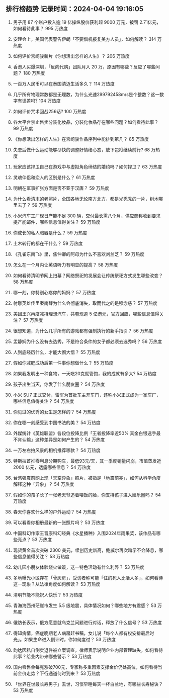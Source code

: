 
## 排行榜趋势 记录时间：2024-04-04 19:16:05
  
  1. 男子用 87 个账户投入逾 19 亿操纵股价获利超 9000 万元，被罚 2.71亿元，如何看待此事？ 995 万热度
    
  2. 安理会上，美国代表警告伊朗「不要借机报复美方人员」，如何解读？ 314 万热度
    
  3. 如何评价宫崎骏新片《你想活出怎样的人生》？ 206 万热度
    
  4. 香港人买爆深圳，「反向代购」团队月入 20 万，原因有哪些？反应了哪些问题？ 180 万热度
    
  5. 一百万人民币可以在泰国清迈生活多久？ 114 万热度
    
  6. 几乎所有物理常数都是无理数，为什么光速299792458m/s是个整数？这一数字有误差吗? 104 万热度
    
  7. 如何评价咒术回战256话? 100 万热度
    
  8. 各大平台禁止售卖分装化妆品，分装化妆品存在哪些问题？如何看待此事？ 99 万热度
    
  9. 《你想活出怎样的人生》在宫崎骏作品序列中能排到第几？ 85 万热度
    
  10. 失恋后做什么运动能够尽快的调整好情绪心态，放下包袱继续前行? 68 万热度
    
  11. 玩家应该捍卫自己在游戏中与虚拟角色缔结的婚约吗？如何捍卫？ 63 万热度
    
  12. 灵魂伴侣和恋人的区别是什么？ 61 万热度
    
  13. 明朝在军事扩张方面是否不亚于汉唐？ 59 万热度
    
  14. 为什么看清末的老照片，全国各地无论南方北方，都是光秃秃的一片，树木哪里去了？ 59 万热度
    
  15. 小米汽车工厂现日产能不足 300 辆，交付最长需八个月，供应商称收到要求提产能邮件，哪些信息值得关注？ 59 万热度
    
  16. 你成长的私人暗器是什么？ 59 万热度
    
  17. 土木转行的都在干什么？ 59 万热度
    
  18. 《孔雀东南飞》里，焦仲卿的阿母为什么不喜欢刘兰芝？ 59 万热度
    
  19. 怎么在一个月内让英语听力有明显的提高？ 58 万热度
    
  20. 如何看待清明节网上扫墓？网络祭祀的发展会让传统祭祀方式发生哪些改变？ 58 万热度
    
  21. 哪一刻，你特别心疼你的妈妈？ 57 万热度
    
  22. 射雕英雄传里秦南琴为什么会彻底消失，取而代之的是穆念慈？ 57 万热度
    
  23. 美团王兴再度减持理想汽车，共套现逾 5 亿港元，官方回应，哪些信息值得关注？ 57 万热度
    
  24. 很想知道，为什么几乎所有的游戏都有强制执行的新手指引？ 56 万热度
    
  25. 孟静娴为什么没有去选秀，不是符合条件的女子都必须去选秀吗？ 56 万热度
    
  26. 人到底经历什么，才能大彻大悟？ 55 万热度
    
  27. 假如你减肥成功后第一件事你想做什么？ 55 万热度
    
  28. 如果我发明出一种食物，一天吃20克就管饱，我的成就有多大? 54 万热度
    
  29. 孩子出生当天，你发了什么朋友圈？ 54 万热度
    
  30. 小米 SU7 正式交付，雷军为首批车主开车门，还称小米正式成为一家车厂，哪些信息值得关注？ 54 万热度
    
  31. 你见过的优秀的女生是怎样的？ 54 万热度
    
  32. 你在哪一刻感受到中国书法的美？ 54 万热度
    
  33. 外媒统计《英雄联盟》各段位投降比例「王者投降率近50% 真金白银选手最不肯认输」这种差异是如何产生的？ 54 万热度
    
  34. 一万左右拍风景的相机推荐哪款？ 54 万热度
    
  35. 特斯拉首推零利息分期购车，最低93元/天，其一季度销量闪崩，市值蒸发近 2000 亿元，透露哪些信息？ 54 万热度
    
  36. 台湾强震前网上现「天空异象」照片，被指是「地震前兆」，如何从科学角度解释这种「异象」？ 54 万热度
    
  37. 假如你的孩子长了一张老天爷追着喂饭的脸，你支持孩子进入娱乐圈吗？ 54 万热度
    
  38. 春天你喜欢什么样的户外运动？ 54 万热度
    
  39. 可以看看你相册最新的一张照片吗？ 53 万热度
    
  40. 中国科幻作家王晋康科幻经典《水星播种》入围2024年雨果奖，该作品有哪些亮点？ 53 万热度
    
  41. 现货黄金首次突破 2300 美元，续创历史新高，鲍威尔再次暗示不会降息，哪些信息值得关注？ 53 万热度
    
  42. 幼儿园小朋友体验烧火做饭，这一特色活动有什么利弊？ 53 万热度
    
  43. 多地曝光小区存在「骨灰房」，受访者称可能「住的死人比活人多」，如何看待这一现象？从法律角度如何解读？ 53 万热度
    
  44. 清明节能不能祝人快乐？ 53 万热度
    
  45. 青海海西州茫崖市发生 5.5 级地震，具体情况如何？哪些地方有震感？ 53 万热度
    
  46. 俄防长表示，俄方愿意就乌克兰问题进行对话，释放了什么信号？ 53 万热度
    
  47. 得知病情，癌症晚期老人病房赶书稿，女儿说「每个人都有权安排最后时光」。如果生命进入倒计时，你如何度过？ 53 万热度
    
  48. 韵达因私自倒卖退件被立案调查，律师表示说明企业内部管理缺失，如何看待此事？给业内带来哪些警示？ 53 万热度
    
  49. 国内零售金每克涨破700元，专家称多重因素支撑金价仍处高位，如何看待当前金价走势？下行通道何时到来？ 53 万热度
    
  50. 「世界在世最长寿男子」去世，习惯早睡每天一杯白兰地，有哪些长寿秘诀？ 53 万热度
    